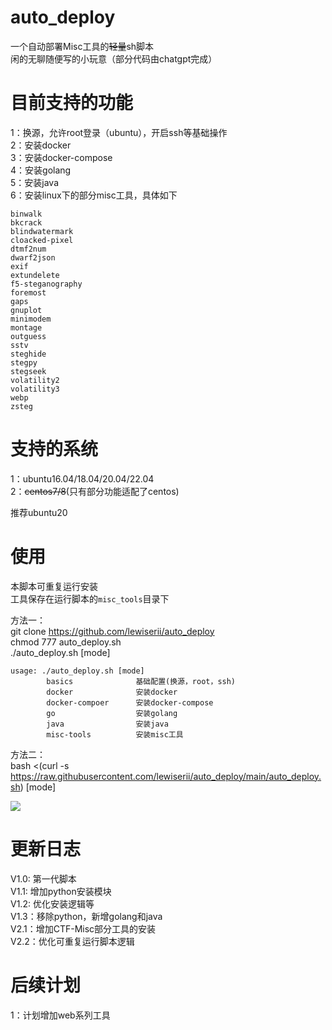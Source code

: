 # auto_deploy

一个自动部署Misc工具的~~轻量~~sh脚本</br>
闲的无聊随便写的小玩意（部分代码由chatgpt完成）


# 目前支持的功能

1：换源，允许root登录（ubuntu），开启ssh等基础操作</br>
2：安装docker</br>
3：安装docker-compose</br>
4：安装golang</br>
5：安装java</br>
6：安装linux下的部分misc工具，具体如下</br>

```text
binwalk
bkcrack
blindwatermark
cloacked-pixel
dtmf2num
dwarf2json
exif
extundelete
f5-steganography
foremost
gaps
gnuplot
minimodem
montage
outguess
sstv
steghide
stegpy
stegseek
volatility2
volatility3
webp
zsteg
```



# 支持的系统

1：ubuntu16.04/18.04/20.04/22.04</br>
2：~~centos7/8~~(只有部分功能适配了centos)</br>

推荐ubuntu20</br>

# 使用

本脚本可重复运行安装</br>
工具保存在运行脚本的`misc_tools`目录下</br>


方法一：</br>
git clone https://github.com/lewiserii/auto_deploy</br>
chmod 777 auto_deploy.sh</br>
./auto_deploy.sh [mode]

```shell
usage: ./auto_deploy.sh [mode]
        basics              基础配置(换源，root，ssh)
        docker              安装docker
        docker-compoer      安装docker-compose
        go                  安装golang
        java                安装java
        misc-tools          安装misc工具
```

方法二：</br>
bash <(curl -s https://raw.githubusercontent.com/lewiserii/auto_deploy/main/auto_deploy.sh) [mode]

![](https://lewiserii.oss-cn-hangzhou.aliyuncs.com/auto_deploy/auto_deploy.gif)

# 更新日志
V1.0: 第一代脚本</br>
V1.1: 增加python安装模块</br>
V1.2: 优化安装逻辑等</br>
V1.3：移除python，新增golang和java</br>
V2.1：增加CTF-Misc部分工具的安装</br>
V2.2：优化可重复运行脚本逻辑</br>


# 后续计划 #

1：计划增加web系列工具